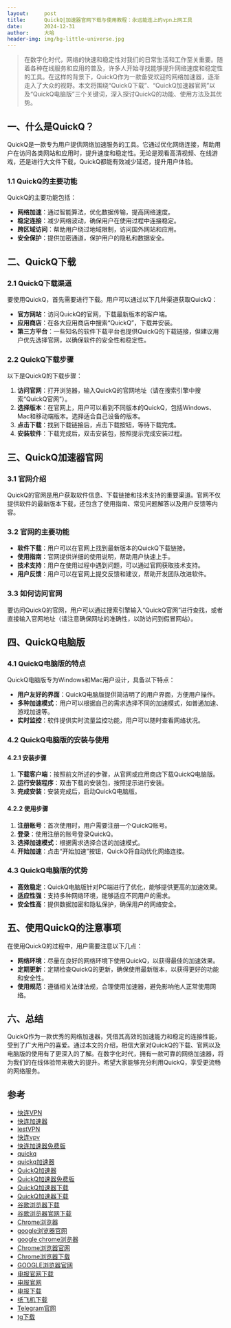 ```yaml
---
layout:     post
title:      QuickQ|加速器官网下载与使用教程：永远能连上的vpn上网工具
date:       2024-12-31
author:     大哈
header-img: img/bg-little-universe.jpg
---
```


>在数字化时代，网络的快速和稳定性对我们的日常生活和工作至关重要。随着各种在线服务和应用的普及，许多人开始寻找能够提升网络速度和稳定性的工具。在这样的背景下，QuickQ作为一款备受欢迎的网络加速器，逐渐走入了大众的视野。本文将围绕“QuickQ下载”、“QuickQ加速器官网”以及“QuickQ电脑版”三个关键词，深入探讨QuickQ的功能、使用方法及其优势。

## 一、什么是QuickQ？

QuickQ是一款专为用户提供网络加速服务的工具。它通过优化网络连接，帮助用户在访问各类网站和应用时，提升速度和稳定性。无论是观看高清视频、在线游戏，还是进行大文件下载，QuickQ都能有效减少延迟，提升用户体验。

### 1.1 QuickQ的主要功能

QuickQ的主要功能包括：

- **网络加速**：通过智能算法，优化数据传输，提高网络速度。
- **稳定连接**：减少网络波动，确保用户在使用过程中连接稳定。
- **跨区域访问**：帮助用户绕过地域限制，访问国外网站和应用。
- **安全保护**：提供加密通道，保护用户的隐私和数据安全。

## 二、QuickQ下载

### 2.1 QuickQ下载渠道

要使用QuickQ，首先需要进行下载。用户可以通过以下几种渠道获取QuickQ：

- **官方网站**：访问QuickQ的官网，下载最新版本的客户端。
- **应用商店**：在各大应用商店中搜索“QuickQ”，下载并安装。
- **第三方平台**：一些知名的软件下载平台也提供QuickQ的下载链接，但建议用户优先选择官网，以确保软件的安全性和稳定性。

### 2.2 QuickQ下载步骤

以下是QuickQ的下载步骤：

1. **访问官网**：打开浏览器，输入QuickQ的官网地址（请在搜索引擎中搜索“QuickQ官网”）。
2. **选择版本**：在官网上，用户可以看到不同版本的QuickQ，包括Windows、Mac和移动端版本。选择适合自己设备的版本。
3. **点击下载**：找到下载链接后，点击下载按钮，等待下载完成。
4. **安装软件**：下载完成后，双击安装包，按照提示完成安装过程。

## 三、QuickQ加速器官网

### 3.1 官网介绍

QuickQ的官网是用户获取软件信息、下载链接和技术支持的重要渠道。官网不仅提供软件的最新版本下载，还包含了使用指南、常见问题解答以及用户反馈等内容。

### 3.2 官网的主要功能

- **软件下载**：用户可以在官网上找到最新版本的QuickQ下载链接。
- **使用指南**：官网提供详细的使用说明，帮助用户快速上手。
- **技术支持**：用户在使用过程中遇到问题，可以通过官网获取技术支持。
- **用户反馈**：用户可以在官网上提交反馈和建议，帮助开发团队改进软件。

### 3.3 如何访问官网

要访问QuickQ的官网，用户可以通过搜索引擎输入“QuickQ官网”进行查找，或者直接输入官网地址（请注意确保网址的准确性，以防访问到假冒网站）。

## 四、QuickQ电脑版

### 4.1 QuickQ电脑版的特点

QuickQ电脑版专为Windows和Mac用户设计，具备以下特点：

- **用户友好的界面**：QuickQ电脑版提供简洁明了的用户界面，方便用户操作。
- **多种加速模式**：用户可以根据自己的需求选择不同的加速模式，如普通加速、游戏加速等。
- **实时监控**：软件提供实时流量监控功能，用户可以随时查看网络状况。

### 4.2 QuickQ电脑版的安装与使用

#### 4.2.1 安装步骤

1. **下载客户端**：按照前文所述的步骤，从官网或应用商店下载QuickQ电脑版。
2. **运行安装程序**：双击下载的安装包，按照提示进行安装。
3. **完成安装**：安装完成后，启动QuickQ电脑版。

#### 4.2.2 使用步骤

1. **注册账号**：首次使用时，用户需要注册一个QuickQ账号。
2. **登录**：使用注册的账号登录QuickQ。
3. **选择加速模式**：根据需求选择合适的加速模式。
4. **开始加速**：点击“开始加速”按钮，QuickQ将自动优化网络连接。

### 4.3 QuickQ电脑版的优势

- **高效稳定**：QuickQ电脑版针对PC端进行了优化，能够提供更高的加速效果。
- **适应性强**：支持多种网络环境，能够适应不同用户的需求。
- **安全性高**：提供数据加密和隐私保护，确保用户的网络安全。

## 五、使用QuickQ的注意事项

在使用QuickQ的过程中，用户需要注意以下几点：

- **网络环境**：尽量在良好的网络环境下使用QuickQ，以获得最佳的加速效果。
- **定期更新**：定期检查QuickQ的更新，确保使用最新版本，以获得更好的功能和安全性。
- **使用规范**：遵循相关法律法规，合理使用加速器，避免影响他人正常使用网络。

## 六、总结

QuickQ作为一款优秀的网络加速器，凭借其高效的加速能力和稳定的连接性能，受到了广大用户的喜爱。通过本文的介绍，相信大家对QuickQ的下载、官网以及电脑版的使用有了更深入的了解。在数字化时代，拥有一款可靠的网络加速器，将为我们的在线体验带来极大的提升。希望大家能够充分利用QuickQ，享受更流畅的网络服务。

## 参考

- [快连VPN](http://qyzbq.com)
- [快连加速器](http://yzqvu.com)
- [lestVPN](http://drbxi.com)
- [快连vpv](http://xkzvn.com)
- [快连加速器免费版](http://uulmr.com)
- [quickq](http://eslbn.com)
- [quickq加速器](http://gvjqh.com)
- [QuickQ加速器](http://rmype.com)
- [QuickQ加速器免费版](http://kzddz.com)
- [QuickQ加速器下载](http://jvlql.com)
- [QuickQ加速器下载](http://opcxp.com)
- [谷歌浏览器下载](http://nuktl.com)
- [谷歌浏览器官网下载](http://hpvoe.com)
- [Chrome浏览器](http://ubwma.com)
- [google浏览器官网](http://oyqdu.com)
- [google chrome浏览器](http://mzrya.com)
- [Chrome浏览器官网](http://ovrpt.com)
- [Chrome浏览器下载](http://ujaab.com)
- [GOOGLE浏览器官网](http://nfnlo.com)
- [电报官网下载](http://ezxwz.com)
- [电报官网](http://wofcd.com)
- [电报下载](http://cwaoz.com)
- [纸飞机下载](http://zejwo.com)
- [Telegram官网](http://nqnuk.com)
- [tg下载](http://obwwt.com)
